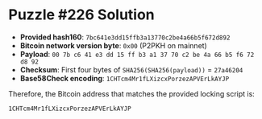 # Puzzle #226 Solution

- **Provided hash160**: `7bc641e3dd15ffb3a13770c2be4a66b5f672d892`
- **Bitcoin network version byte**: `0x00` (P2PKH on mainnet)
- **Payload**: `00 7b c6 41 e3 dd 15 ff b3 a1 37 70 c2 be 4a 66 b5 f6 72 d8 92`
- **Checksum**: First four bytes of `SHA256(SHA256(payload))` = `27a46204`
- **Base58Check encoding**: `1CHTcm4Mr1fLXizcxPorzezAPVErLkAYJP`

Therefore, the Bitcoin address that matches the provided locking script is:

```
1CHTcm4Mr1fLXizcxPorzezAPVErLkAYJP
```
